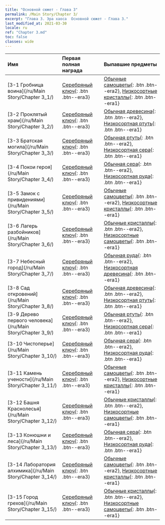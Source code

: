 ```yaml
---
title: "Основной сюжет - Глава 3"
permalink: /Main Story/Chapter 3/
excerpt: "Глава 3. Эра хаоса  Основной сюжет - Глава 3."
last_modified_at: 2021-03-30
locale: ru
ref: "Chapter 3.md"
toc: false
classes: wide
---
```


  | Имя |  Первая полная награда | Выпавшие предметы |
  |:------------|:------------|:------------| 
  | [3-1 Гробница воина](/ru/Main Story/Chapter 3_1/) | [Серебряный ключ](/ru/Items/con_693/){: .btn .btn--era3} | [Обычные самоцветы](/ru/Items/mat_10/){: .btn .btn--era2}, [Низкосортные кристаллы](/ru/Items/mat_5/){: .btn .btn--era1} |
  | [3-2 Проклятый храм](/ru/Main Story/Chapter 3_2/) | [Серебряный ключ](/ru/Items/con_693/){: .btn .btn--era3} | [Обычная древесина](/ru/Items/mat_7/){: .btn .btn--era2}, [Низкосортная ртуть](/ru/Items/mat_2/){: .btn .btn--era1} |
  | [3-3 Братская могила](/ru/Main Story/Chapter 3_3/) | [Серебряный ключ](/ru/Items/con_693/){: .btn .btn--era3} | [Обычная ртуть](/ru/Items/mat_8/){: .btn .btn--era2}, [Низкосортная сера](/ru/Items/mat_3/){: .btn .btn--era1} |
  | [3-4 Покои героя](/ru/Main Story/Chapter 3_4/) | [Серебряный ключ](/ru/Items/con_693/){: .btn .btn--era3} | [Обычная сера](/ru/Items/mat_9/){: .btn .btn--era2}, [Низкосортная руда](/ru/Items/mat_1/){: .btn .btn--era1} |
  | [3-5 Замок с привидениями](/ru/Main Story/Chapter 3_5/) | [Серебряный ключ](/ru/Items/con_693/){: .btn .btn--era3} | [Обычные самоцветы](/ru/Items/mat_10/){: .btn .btn--era2}, [Низкосортные кристаллы](/ru/Items/mat_5/){: .btn .btn--era1} |
  | [3-6 Лагерь разбойников](/ru/Main Story/Chapter 3_6/) | [Серебряный ключ](/ru/Items/con_693/){: .btn .btn--era3} | [Обычные кристаллы](/ru/Items/mat_11/){: .btn .btn--era2}, [Низкосортные самоцветы](/ru/Items/mat_4/){: .btn .btn--era1} |
  | [3-7 Небесный город](/ru/Main Story/Chapter 3_7/) | [Серебряный ключ](/ru/Items/con_693/){: .btn .btn--era3} | [Обычная руда](/ru/Items/mat_6/){: .btn .btn--era2}, [Низкосортная древесина](/ru/Items/mat_1/){: .btn .btn--era1} |
  | [3-8 Сад откровений](/ru/Main Story/Chapter 3_8/) | [Серебряный ключ](/ru/Items/con_693/){: .btn .btn--era3} | [Обычная древесина](/ru/Items/mat_7/){: .btn .btn--era2}, [Низкосортная ртуть](/ru/Items/mat_2/){: .btn .btn--era1} |
  | [3-9 Дерево первого человека](/ru/Main Story/Chapter 3_9/) | [Серебряный ключ](/ru/Items/con_693/){: .btn .btn--era3} | [Обычная ртуть](/ru/Items/mat_8/){: .btn .btn--era2}, [Низкосортная сера](/ru/Items/mat_3/){: .btn .btn--era1} |
  | [3-10 Чистоперье](/ru/Main Story/Chapter 3_10/) | [Серебряный ключ](/ru/Items/con_693/){: .btn .btn--era3} | [Обычная сера](/ru/Items/mat_9/){: .btn .btn--era2}, [Низкосортная руда](/ru/Items/mat_1/){: .btn .btn--era1} |
  | [3-11 Камень учености](/ru/Main Story/Chapter 3_11/) | [Серебряный ключ](/ru/Items/con_693/){: .btn .btn--era3} | [Обычные самоцветы](/ru/Items/mat_10/){: .btn .btn--era2}, [Низкосортные кристаллы](/ru/Items/mat_5/){: .btn .btn--era1} |
  | [3-12 Башня Краснолесья](/ru/Main Story/Chapter 3_12/) | [Серебряный ключ](/ru/Items/con_693/){: .btn .btn--era3} | [Обычные кристаллы](/ru/Items/mat_11/){: .btn .btn--era2}, [Низкосортные самоцветы](/ru/Items/mat_4/){: .btn .btn--era1} |
  | [3-13 Конюшни и леса](/ru/Main Story/Chapter 3_13/) | [Серебряный ключ](/ru/Items/con_693/){: .btn .btn--era3} | [Обычная сера](/ru/Items/mat_9/){: .btn .btn--era2}, [Низкосортная руда](/ru/Items/mat_1/){: .btn .btn--era1} |
  | [3-14 Лаборатория алхимика](/ru/Main Story/Chapter 3_14/) | [Серебряный ключ](/ru/Items/con_693/){: .btn .btn--era3} | [Обычные самоцветы](/ru/Items/mat_10/){: .btn .btn--era2}, [Низкосортные кристаллы](/ru/Items/mat_5/){: .btn .btn--era1} |
  | [3-15 Город грехов](/ru/Main Story/Chapter 3_15/) | [Серебряный ключ](/ru/Items/con_693/){: .btn .btn--era3} | [Обычные кристаллы](/ru/Items/mat_11/){: .btn .btn--era2}, [Низкосортные самоцветы](/ru/Items/mat_4/){: .btn .btn--era1} |

